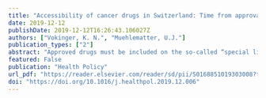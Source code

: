 ```yaml
---
title: "Accessibility of cancer drugs in Switzerland: Time from approval to pricing decision between 2009 and 2018"
date: 2019-12-12
publishDate: 2019-12-12T16:26:43.106027Z
authors: ["Vokinger, K. N.", "Muehlematter, U.J."]
publication_types: ["2"]
abstract: "Approved drugs must be included on the so-called “special list” (SL) by the Federal Office for Public Health (FOPH) to be reimbursed by the social health insurance in Switzerland. The FOPH decides whether a drug may be included on SL and if so, negotiates the maximum price with the manufacturer. Time period between approval and inclusion on SL is important to evaluate accessibility of patients to drugs."
featured: False
publication: "Health Policy"
url_pdf: "https://reader.elsevier.com/reader/sd/pii/S0168851019303008?token=545A25209215E65548B0E5DCBD92660F526F239948AFCE061FCF851D45A21DDCFD69BF6ECFEC2F4425A7B88BB813B372"
doi: "https://doi.org/10.1016/j.healthpol.2019.12.006"
---
```

